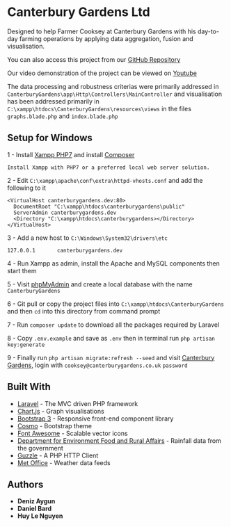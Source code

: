 # Canterbury Gardens Ltd

Designed to help Farmer Cooksey at Canterbury Gardens with his day-to-day farming operations by applying data aggregation, fusion and visualisation.

You can also access this project from our [GitHub Repository](https://github.com/NmExHunTeRz/CanterburyGardens)

Our video demonstration of the project can be viewed on [Youtube](https://www.youtube.com/watch?v=JqUNPY5axpU&feature=youtu.be) 

The data processing and robustness criterias were primarily addressed in `CanterburyGardens\app\Http\Controllers\MainController` and visualisation has been addressed primarily in `C:\xampp\htdocs\CanterburyGardens\resources\views` in the files `graphs.blade.php` and `index.blade.php`
## Setup for Windows
1 - Install [Xampp PHP7](https://www.apachefriends.org/download.html) and install [Composer](https://getcomposer.org/download/)
```
Install Xampp with PHP7 or a preferred local web server solution.
```
2 -  Edit `C:\xampp\apache\conf\extra\httpd-vhosts.conf` and add the following to it

```
<VirtualHost canterburygardens.dev:80>
  DocumentRoot "C:\xampp\htdocs\canterburygardens\public"
  ServerAdmin canterburygardens.dev
  <Directory "C:\xampp\htdocs\canterburygardens></Directory>
</VirtualHost>
```
3 - Add a new host to `C:\Windows\System32\drivers\etc` 
```
127.0.0.1       canterburygardens.dev
```

4 - Run Xampp as admin, install the Apache and MySQL components then start them
 
5 - Visit [phpMyAdmin](http://localhost/phpmyadmin/) and create a local database with the name `CanterburyGardens`

6 - Git pull or copy the project files into `C:\xampp\htdocs\CanterburyGardens` and then `cd` into this directory from command prompt

7 - Run `composer update` to download all the packages required by Laravel

8 - Copy `.env.example` and save as `.env` then in terminal run `php artisan key:generate`

9 - Finally run `php artisan migrate:refresh --seed` and visit [Canterbury Gardens](http://canterburygardens.dev/), login with `cooksey@canterburygardens.co.uk` `password`
## Built With

* [Laravel](https://laravel.com/) - The MVC driven PHP framework
* [Chart.js](http://www.chartjs.org/) - Graph visualisations
* [Bootstrap 3](http://www.chartjs.org/) - Responsive front-end component library
* [Cosmo](https://bootswatch.com/3/cosmo/) - Bootstrap theme
* [Font Awesome](http://fontawesome.io/license/) - Scalable vector icons
* [Department for Environment Food and Rural Affairs](http://environment.data.gov.uk) - Rainfall data from the government
* [Guzzle](https://github.com/guzzle/guzzle) - A PHP HTTP Client
* [Met Office](https://www.metoffice.gov.uk/datapoint) - Weather data feeds
 

## Authors

* **Deniz Aygun**
* **Daniel Bard**
* **Huy Le Nguyen**
